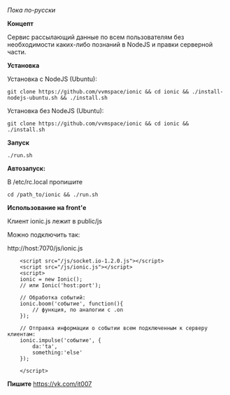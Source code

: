 *Пока по-русски*

**Концепт**

Сервис рассылающий данные по всем пользователям без необходимости каких-либо познаний в NodeJS и правки серверной части.

**Установка**

Установка с NodeJS (Ubuntu):

```
git clone https://github.com/vvmspace/ionic && cd ionic && ./install-nodejs-ubuntu.sh && ./install.sh

```

Установка без NodeJS (Ubuntu):

```
git clone https://github.com/vvmspace/ionic && cd ionic && ./install.sh
```

**Запуск**

```
./run.sh
```

**Автозапуск:**

В /etc/rc.local пропишите

```
cd /path_to/ionic && ./run.sh
```

**Использование на front'е**

Клиент ionic.js лежит в public/js

Можно подключить так:

http://host:7070/js/ionic.js


```
    <script src="/js/socket.io-1.2.0.js"></script>
    <script src="/js/ionic.js"></script>
    <script>
    ionic = new Ionic();
    // или Ionic('host:port');
    
    // Обработка событий:  
    ionic.boom('событие', function(){
        // функция, по аналогии с .on
    });
    
    // Отправка информации о событии всем подключенным к серверу клиентам:
    ionic.impulse('событие', {
        da:'ta',
        something:'else'
    });
    
    </script>

```

**Пишите**
https://vk.com/it007